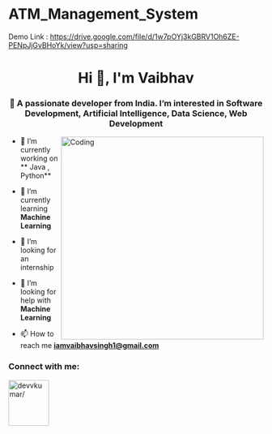 # ATM_Management_System
Demo Link : https://drive.google.com/file/d/1w7pOYj3kGBRV1Oh6ZE-PENpJjGvBHoYk/view?usp=sharing
<!---
devvkumar is a ✨ special ✨ repository because its `README.md` (this file) appears on your GitHub profile.
You can click the Preview link to take a look at your changes.
--->
<h1 align="center">Hi 👋, I'm Vaibhav</h1>
<h3 align="center">👀  A passionate developer from India. I’m interested in Software Development, Artificial Intelligence, Data Science, Web Development</h3>

<img align="right" alt="Coding" width="400" src="https://cdn.dribbble.com/users/4382412/screenshots/15633275/media/085a014ebebde73e5cd510c93941f49a.gif">

- 🔭 I’m currently working on ** Java , Python**

- 🌱 I’m currently learning **Machine Learning**

- 💞️ I’m looking for an internship

- 🤝 I’m looking for help with **Machine Learning**

- 📫 How to reach me **iamvaibhavsingh1@gmail.com**




<h3 align="left">Connect with me:</h3>
<p align="left">
<a href="https://www.linkedin.com/in/imvaibhavsingh/" target="blank"><img align="center" src="https://th.bing.com/th/id/R.21fba12531ac377e1642a01921db9fbd?rik=ErbH90Kfy3L6tg&riu=http%3a%2f%2fencomium.ng%2fwp-content%2fuploads%2f2016%2f01%2fLinkedIn-Logo.png&ehk=qo9l10kLERwTTr5WEWyHeVR%2bKIWh4CchVBnnAxyz3ic%3d&risl=&pid=ImgRaw&r=0" alt="devvkumar/" height="90" width="80"  /></a>
</p>
